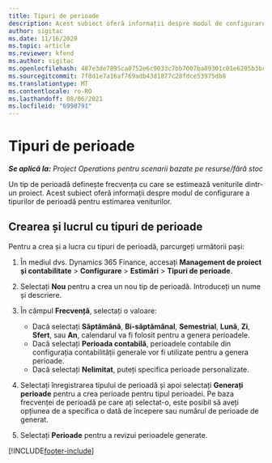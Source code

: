 ```yaml
---
title: Tipuri de perioade
description: Acest subiect oferă informații despre modul de configurare a tipurilor de perioadă pentru estimarea veniturilor.
author: sigitac
ms.date: 11/16/2020
ms.topic: article
ms.reviewer: kfend
ms.author: sigitac
ms.openlocfilehash: 487e3de7895ca0752e6c9033c7bb7007ba89301c01e6205b3bc8a7d750724bc9
ms.sourcegitcommit: 7f8d1e7a16af769adb43d1877c28fdce53975db8
ms.translationtype: MT
ms.contentlocale: ro-RO
ms.lasthandoff: 08/06/2021
ms.locfileid: "6998791"
---
```

# <a name="period-types"></a>Tipuri de perioade

_**Se aplică la:** Project Operations pentru scenarii bazate pe resurse/fără stoc_

Un tip de perioadă definește frecvența cu care se estimează veniturile dintr-un proiect. Acest subiect oferă informații despre modul de configurare a tipurilor de perioadă pentru estimarea veniturilor. 

## <a name="create-and-work-with-period-types"></a>Crearea și lucrul cu tipuri de perioade
Pentru a crea și a lucra cu tipuri de perioadă, parcurgeți următorii pași:

1. În mediul dvs. Dynamics 365 Finance, accesați **Management de proiect și contabilitate** > **Configurare** > **Estimări** > **Tipuri de perioade**.
2. Selectați **Nou** pentru a crea un nou tip de perioadă. Introduceți un nume și descriere.
3. În câmpul **Frecvență**, selectați o valoare:

    - Dacă selectați **Săptămână**, **Bi-săptămânal**, **Semestrial**, **Lună**, **Zi**, **Sfert**, sau **An**, calendarul va fi folosit pentru a genera perioadele. 
    - Dacă selectați **Perioada contabilă**, perioadele contabile din configurația contabilității generale vor fi utilizate pentru a genera perioade.
    - Dacă selectați **Nelimitat**, puteți specifica perioade personalizate.
4. Selectați înregistrarea tipului de perioadă și apoi selectați **Generați perioade** pentru a crea perioade pentru tipul perioadei. Pe baza frecvenței de perioadă pe care ați selectat-o, este posibil să aveți opțiunea de a specifica o dată de începere sau numărul de perioade de generat.
5. Selectați **Perioade** pentru a revizui perioadele generate.



[!INCLUDE[footer-include](../includes/footer-banner.md)]
